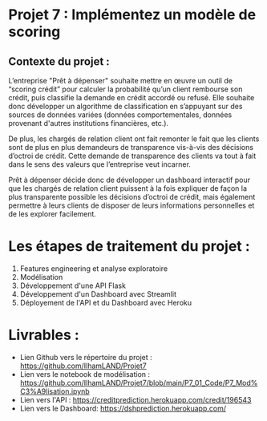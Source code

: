 # Projet 7 : Implémentez un modèle de scoring

## Contexte du projet : 
L’entreprise "Prêt à dépenser" souhaite mettre en œuvre un outil de “scoring crédit” pour calculer la probabilité qu’un client rembourse son crédit, puis classifie la demande en crédit accordé ou refusé. Elle souhaite donc développer un algorithme de classification en s’appuyant sur des sources de données variées (données comportementales, données provenant d'autres institutions financières, etc.).

De plus, les chargés de relation client ont fait remonter le fait que les clients sont de plus en plus demandeurs de transparence vis-à-vis des décisions d’octroi de crédit. Cette demande de transparence des clients va tout à fait dans le sens des valeurs que l’entreprise veut incarner.

Prêt à dépenser décide donc de développer un dashboard interactif pour que les chargés de relation client puissent à la fois expliquer de façon la plus transparente possible les décisions d’octroi de crédit, mais également permettre à leurs clients de disposer de leurs informations personnelles et de les explorer facilement.

# Les étapes de traitement du projet :
1. Features engineering et analyse exploratoire
2. Modélisation
3. Développement d'une API Flask 
4. Développement d'un Dashboard avec Streamlit 
5. Déployement de l'API et du Dashboard avec Heroku

# Livrables : 
* Lien Github vers le répertoire du projet : https://github.com/IlhamLAND/Projet7
* Lien vers le notebook de modélisation : https://github.com/IlhamLAND/Projet7/blob/main/P7_01_Code/P7_Mod%C3%A9lisation.ipynb
* Lien vers l'API : https://creditprediction.herokuapp.com/credit/196543
* Lien vers le Dashboard: https://dshprediction.herokuapp.com/


